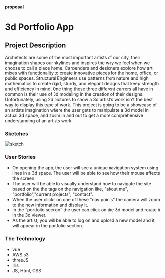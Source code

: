 #### proposal
# 3d Portfolio App

## Project Description
Archetects are some of the most important artists of our city, their imagination shapes our skylines and inspires the way we feel when we choose to call a place home. Carpenders and designers explore how art mixes with functionality to create innovative pieces for the home, office, or public spaces. Structural Engineers use patterns from nature and high mathematics to create rigid, sturdy, and elegant designs that keep strength and efficiency in mind. One thing these three different carrers all have in common is their use of 3d modeling in the creation of their designs. Unfortunately, using 2d pictures to show a 3d artist's work isn't the best way to display this type of work. This project is going to be a showcase of an artists imagination where the user gets to manipulate a 3d model in actual 3d space, and zoom in and out to get a more comprehensive understanding of an artists work.

### Sketches
![sketch](https://i.imgur.com/IcTZZnZ.jpg)

### User Stories
* On opening the app, the user will see a unique navigation system using lines in a 3d space. The user will be able to see how their mouse affects the screen. 
* The user will be able to visually understand how to navigate the site based on the the tags on the navigation like, "about me", "portfolio","current projects", "contact".
* When the user clicks on one of these "nav points" the camera will zoom to the new information and display it.
* In the "portfolio section" the user can click on the 3d model and rotate it in the 3d viewer.
* As the artist, you will be able to log on and upload a new model and it will appear in the portfolio section.


### The Technology
* vue 
* AWS s3
* threeJS
* Iris
* JS, Html, CSS

